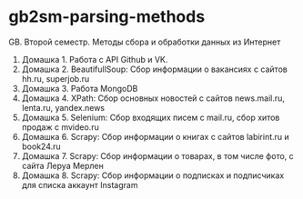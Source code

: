 # gb2sm-parsing-methods
GB. Второй семестр. Методы сбора и обработки данных из Интернет

1. Домашка 1. Работа с API  Github и VK.
2. Домашка 2. BeautifullSoup: Сбор информации о вакансиях с сайтов hh.ru, superjob.ru
3. Домашка 3. Работа MongoDB
4. Домашка 4. XPath: Сбор основных новостей с сайтов news.mail.ru, lenta.ru, yandex.news
5. Домашка 5. Selenium: Сбор входящих писем с mail.ru, сбор хитов продаж с mvideo.ru
6. Домашка 6. Scrapy: Сбор информации о книгах с сайтов  labirint.ru и book24.ru
7. Домашка 7. Scrapy: Сбор информации о товарах, в том числе фото, с сайта Леруа Мерлен
8. Домашка 8. Scrapy: Сбор информации о подписках и подписчиках для списка аккаунт Instagram
